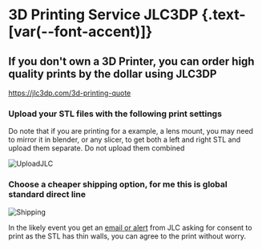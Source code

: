 # 3D Printing Service JLC3DP {.text-[var(--font-accent)]}

## If you don't own a 3D Printer, you can order high quality prints by the dollar using JLC3DP
https://jlc3dp.com/3d-printing-quote

### Upload your STL files with the following print settings
Do note that if you are printing for a example, a lens mount, you may need to mirror it in blender, or any slicer, to get both a left and right STL and upload them separate. Do not upload them combined

![UploadJLC](https://i.imgur.com/NFKoPAA.png)

### Choose a cheaper shipping option, for me this is global standard direct line

![Shipping](https://i.imgur.com/ck27eaH.png)

In the likely event you get an [email or alert](https://i.imgur.com/t2QmpBY.png) from JLC asking for consent to print as the STL has thin walls, you can agree to the print without worry. 